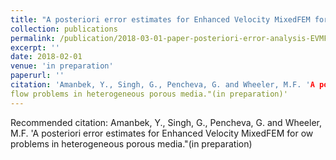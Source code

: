 ```yaml
---
title: "A posteriori error estimates for Enhanced Velocity MixedFEM for flow problems in heterogeneous porous media"
collection: publications
permalink: /publication/2018-03-01-paper-posteriori-error-analysis-EVMFEM
excerpt: ''
date: 2018-02-01
venue: 'in preparation'
paperurl: ''
citation: 'Amanbek, Y., Singh, G., Pencheva, G. and Wheeler, M.F. 'A posteriori error estimates for Enhanced Velocity MixedFEM for 
flow problems in heterogeneous porous media."(in preparation)'
---
```



Recommended citation: Amanbek, Y., Singh, G., Pencheva, G. and Wheeler, M.F. 'A posteriori error estimates for Enhanced Velocity MixedFEM for 
ow problems in heterogeneous porous media."(in preparation)

